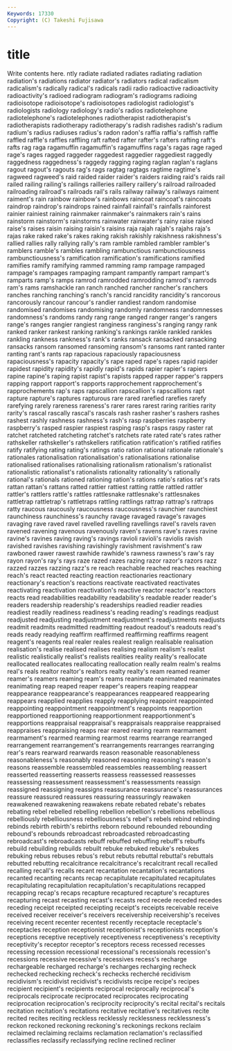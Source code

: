 ```yaml
---
Keywords: 17330 
Copyright: (C) Takeshi Fujisawa
---
```


# title

Write contents here.
ntly radiate radiated radiates radiating radiation
radiation's radiations radiator radiator's radiators radical radicalism radicalism's radically radical's
radicals radii radio radioactive radioactivity radioactivity's radioed radiogram radiogram's radiograms
radioing radioisotope radioisotope's radioisotopes radiologist radiologist's radiologists radiology radiology's radio's
radios radiotelephone radiotelephone's radiotelephones radiotherapist radiotherapist's radiotherapists radiotherapy radiotherapy's radish
radishes radish's radium radium's radius radiuses radius's radon radon's raffia
raffia's raffish raffle raffled raffle's raffles raffling raft rafted rafter
rafter's rafters rafting raft's rafts rag raga ragamuffin ragamuffin's ragamuffins
raga's ragas rage raged rage's rages ragged raggeder raggedest raggedier
raggediest raggedly raggedness raggedness's raggedy ragging raging raglan raglan's raglans
ragout ragout's ragouts rag's rags ragtag ragtags ragtime ragtime's ragweed
ragweed's raid raided raider raider's raiders raiding raid's raids rail
railed railing railing's railings railleries raillery raillery's railroad railroaded railroading
railroad's railroads rail's rails railway railway's railways raiment raiment's rain
rainbow rainbow's rainbows raincoat raincoat's raincoats raindrop raindrop's raindrops rained
rainfall rainfall's rainfalls rainforest rainier rainiest raining rainmaker rainmaker's rainmakers
rain's rains rainstorm rainstorm's rainstorms rainwater rainwater's rainy raise raised
raise's raises raisin raising raisin's raisins raja rajah rajah's rajahs
raja's rajas rake raked rake's rakes raking rakish rakishly rakishness
rakishness's rallied rallies rally rallying rally's ram ramble rambled rambler
rambler's ramblers ramble's rambles rambling rambunctious rambunctiousness rambunctiousness's ramification ramification's
ramifications ramified ramifies ramify ramifying rammed ramming ramp rampage rampaged
rampage's rampages rampaging rampant rampantly rampart rampart's ramparts ramp's ramps
ramrod ramrodded ramrodding ramrod's ramrods ram's rams ramshackle ran ranch
ranched rancher rancher's ranchers ranches ranching ranching's ranch's rancid rancidity
rancidity's rancorous rancorously rancour rancour's randier randiest random randomise randomised
randomises randomising randomly randomness randomnesses randomness's randoms randy rang range
ranged ranger ranger's rangers range's ranges rangier rangiest ranginess ranginess's
ranging rangy rank ranked ranker rankest ranking ranking's rankings rankle
rankled rankles rankling rankness rankness's rank's ranks ransack ransacked ransacking
ransacks ransom ransomed ransoming ransom's ransoms rant ranted ranter ranting
rant's rants rap rapacious rapaciously rapaciousness rapaciousness's rapacity rapacity's rape
raped rape's rapes rapid rapider rapidest rapidity rapidity's rapidly rapid's
rapids rapier rapier's rapiers rapine rapine's raping rapist rapist's rapists
rapped rapper rapper's rappers rapping rapport rapport's rapports rapprochement rapprochement's
rapprochements rap's raps rapscallion rapscallion's rapscallions rapt rapture rapture's raptures
rapturous rare rared rarefied rarefies rarefy rarefying rarely rareness rareness's
rarer rares rarest raring rarities rarity rarity's rascal rascally rascal's
rascals rash rasher rasher's rashers rashes rashest rashly rashness rashness's
rash's rasp raspberries raspberry raspberry's rasped raspier raspiest rasping rasp's
rasps raspy raster rat ratchet ratcheted ratcheting ratchet's ratchets rate
rated rate's rates rather rathskeller rathskeller's rathskellers ratification ratification's ratified
ratifies ratify ratifying rating rating's ratings ratio ration rational rationale
rationale's rationales rationalisation rationalisation's rationalisations rationalise rationalised rationalises rationalising rationalism
rationalism's rationalist rationalistic rationalist's rationalists rationality rationality's rationally rational's rationals
rationed rationing ration's rations ratio's ratios rat's rats rattan rattan's
rattans ratted rattier rattiest ratting rattle rattled rattler rattler's rattlers
rattle's rattles rattlesnake rattlesnake's rattlesnakes rattletrap rattletrap's rattletraps rattling rattlings
rattrap rattrap's rattraps ratty raucous raucously raucousness raucousness's raunchier raunchiest
raunchiness raunchiness's raunchy ravage ravaged ravage's ravages ravaging rave raved
ravel ravelled ravelling ravellings ravel's ravels raven ravened ravening ravenous
ravenously raven's ravens rave's raves ravine ravine's ravines raving raving's
ravings ravioli ravioli's raviolis ravish ravished ravishes ravishing ravishingly ravishment
ravishment's raw rawboned rawer rawest rawhide rawhide's rawness rawness's raw's
ray rayon rayon's ray's rays raze razed razes razing razor
razor's razors razz razzed razzes razzing razz's re reach reachable
reached reaches reaching reach's react reacted reacting reaction reactionaries reactionary
reactionary's reaction's reactions reactivate reactivated reactivates reactivating reactivation reactivation's reactive
reactor reactor's reactors reacts read readabilities readability readability's readable reader
reader's readers readership readership's readerships readied readier readies readiest readily
readiness readiness's reading reading's readings readjust readjusted readjusting readjustment readjustment's
readjustments readjusts readmit readmits readmitted readmitting readout readout's readouts read's
reads ready readying reaffirm reaffirmed reaffirming reaffirms reagent reagent's reagents
real realer reales realest realign realisable realisation realisation's realise realised
realises realising realism realism's realist realistic realistically realist's realists realities
reality reality's reallocate reallocated reallocates reallocating reallocation really realm realm's
realms real's reals realtor realtor's realtors realty realty's ream reamed
reamer reamer's reamers reaming ream's reams reanimate reanimated reanimates reanimating
reap reaped reaper reaper's reapers reaping reappear reappearance reappearance's reappearances
reappeared reappearing reappears reapplied reapplies reapply reapplying reappoint reappointed reappointing
reappointment reappointment's reappoints reapportion reapportioned reapportioning reapportionment reapportionment's reapportions reappraisal
reappraisal's reappraisals reappraise reappraised reappraises reappraising reaps rear reared rearing
rearm rearmament rearmament's rearmed rearming rearmost rearms rearrange rearranged rearrangement
rearrangement's rearrangements rearranges rearranging rear's rears rearward rearwards reason reasonable
reasonableness reasonableness's reasonably reasoned reasoning reasoning's reason's reasons reassemble reassembled
reassembles reassembling reassert reasserted reasserting reasserts reassess reassessed reassesses reassessing
reassessment reassessment's reassessments reassign reassigned reassigning reassigns reassurance reassurance's reassurances
reassure reassured reassures reassuring reassuringly reawaken reawakened reawakening reawakens rebate
rebated rebate's rebates rebating rebel rebelled rebelling rebellion rebellion's rebellions
rebellious rebelliously rebelliousness rebelliousness's rebel's rebels rebind rebinding rebinds rebirth
rebirth's rebirths reborn rebound rebounded rebounding rebound's rebounds rebroadcast rebroadcasted
rebroadcasting rebroadcast's rebroadcasts rebuff rebuffed rebuffing rebuff's rebuffs rebuild rebuilding
rebuilds rebuilt rebuke rebuked rebuke's rebukes rebuking rebus rebuses rebus's
rebut rebuts rebuttal rebuttal's rebuttals rebutted rebutting recalcitrance recalcitrance's recalcitrant
recall recalled recalling recall's recalls recant recantation recantation's recantations recanted
recanting recants recap recapitulate recapitulated recapitulates recapitulating recapitulation recapitulation's recapitulations
recapped recapping recap's recaps recapture recaptured recapture's recaptures recapturing recast
recasting recast's recasts recd recede receded recedes receding receipt receipted
receipting receipt's receipts receivable receive received receiver receiver's receivers receivership
receivership's receives receiving recent recenter recentest recently receptacle receptacle's receptacles
reception receptionist receptionist's receptionists reception's receptions receptive receptively receptiveness receptiveness's
receptivity receptivity's receptor receptor's receptors recess recessed recesses recessing recession
recessional recessional's recessionals recession's recessions recessive recessive's recessives recess's recharge
rechargeable recharged recharge's recharges recharging recheck rechecked rechecking recheck's rechecks
recherché recidivism recidivism's recidivist recidivist's recidivists recipe recipe's recipes recipient
recipient's recipients reciprocal reciprocally reciprocal's reciprocals reciprocate reciprocated reciprocates reciprocating
reciprocation reciprocation's reciprocity reciprocity's recital recital's recitals recitation recitation's recitations
recitative recitative's recitatives recite recited recites reciting reckless recklessly recklessness
recklessness's reckon reckoned reckoning reckoning's reckonings reckons reclaim reclaimed reclaiming
reclaims reclamation reclamation's reclassified reclassifies reclassify reclassifying recline reclined recliner
